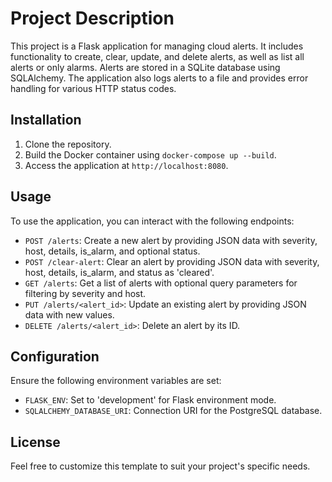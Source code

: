 # Project Description

This project is a Flask application for managing cloud alerts. It includes functionality to create, clear, update, and delete alerts, as well as list all alerts or only alarms. Alerts are stored in a SQLite database using SQLAlchemy. The application also logs alerts to a file and provides error handling for various HTTP status codes.

## Installation

1. Clone the repository.
2. Build the Docker container using `docker-compose up --build`.
3. Access the application at `http://localhost:8080`.

## Usage

To use the application, you can interact with the following endpoints:

- `POST /alerts`: Create a new alert by providing JSON data with severity, host, details, is_alarm, and optional status.
- `POST /clear-alert`: Clear an alert by providing JSON data with severity, host, details, is_alarm, and status as 'cleared'.
- `GET /alerts`: Get a list of alerts with optional query parameters for filtering by severity and host.
- `PUT /alerts/<alert_id>`: Update an existing alert by providing JSON data with new values.
- `DELETE /alerts/<alert_id>`: Delete an alert by its ID.

## Configuration

Ensure the following environment variables are set:

- `FLASK_ENV`: Set to 'development' for Flask environment mode.
- `SQLALCHEMY_DATABASE_URI`: Connection URI for the PostgreSQL database.

## License

Feel free to customize this template to suit your project's specific needs.
